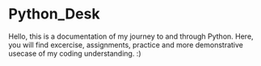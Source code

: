 # Python_Desk
Hello, this is a documentation of my journey to and through Python. 
Here, you will find excercise, assignments, practice and more demonstrative usecase of my coding understanding. 
:)
